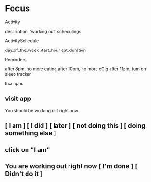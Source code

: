 # Focus


Activity

  description: 'working out'
  schedulings

ActivitySchedule

  day_of_the_week
  start_hour
  est_duration


Reminders

  after 8pm, no more eating
  after 10pm, no more eCig
  after 11pm, turn on sleep tracker






Example:

visit app
--------------------------------------------
You should be working out right now

  [        I am          ]
  [        I did         ]
  [        later         ]
  [    not doing this    ]
  [ doing something else ]
--------------------------------------------

click on "I am"
--------------------------------------------
You are working out right now
  [   I'm done   ]
  [ Didn't do it ]
--------------------------------------------
